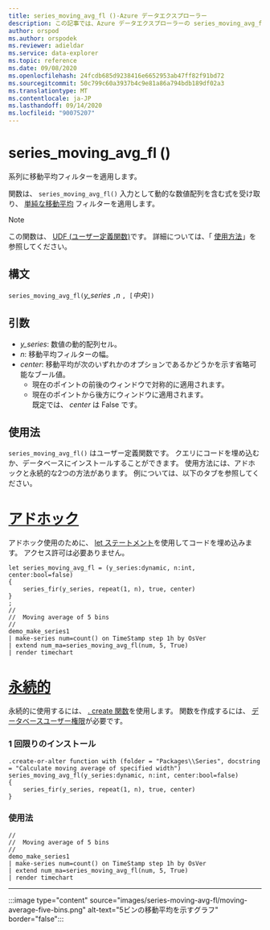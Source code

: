 ```yaml
---
title: series_moving_avg_fl ()-Azure データエクスプローラー
description: この記事では、Azure データエクスプローラーの series_moving_avg_fl () ユーザー定義関数について説明します。
author: orspod
ms.author: orspodek
ms.reviewer: adieldar
ms.service: data-explorer
ms.topic: reference
ms.date: 09/08/2020
ms.openlocfilehash: 24fcdb685d9238416e6652953ab47ff82f91bd72
ms.sourcegitcommit: 50c799c60a3937b4c9e81a86a794bdb189df02a3
ms.translationtype: MT
ms.contentlocale: ja-JP
ms.lasthandoff: 09/14/2020
ms.locfileid: "90075207"
---
```

# <a name="series_moving_avg_fl"></a>series_moving_avg_fl ()

系列に移動平均フィルターを適用します。

関数は、 `series_moving_avg_fl()` 入力として動的な数値配列を含む式を受け取り、 [単純な移動平均](https://en.wikipedia.org/wiki/Moving_average#Simple_moving_average) フィルターを適用します。

> [!NOTE]
> この関数は、 [UDF (ユーザー定義関数)](../query/functions/user-defined-functions.md)です。 詳細については、「 [使用方法](#usage)」を参照してください。

## <a name="syntax"></a>構文

`series_moving_avg_fl(`*y_series* `,`*n* `, [`*中央*`])`
  
## <a name="arguments"></a>引数

* *y_series*: 数値の動的配列セル。
* *n*: 移動平均フィルターの幅。
* *center*: 移動平均が次のいずれかのオプションであるかどうかを示す省略可能なブール値。
    * 現在のポイントの前後のウィンドウで対称的に適用されます。 
    * 現在のポイントから後方にウィンドウに適用されます。 <br>
    既定では、 *center* は False です。

## <a name="usage"></a>使用法

`series_moving_avg_fl()` はユーザー定義関数です。 クエリにコードを埋め込むか、データベースにインストールすることができます。 使用方法には、アドホックと永続的な2つの方法があります。 例については、以下のタブを参照してください。

# <a name="ad-hoc"></a>[アドホック](#tab/adhoc)

アドホック使用のために、 [let ステートメント](../query/letstatement.md)を使用してコードを埋め込みます。 アクセス許可は必要ありません。

<!-- csl: https://help.kusto.windows.net:443/Samples -->
```kusto
let series_moving_avg_fl = (y_series:dynamic, n:int, center:bool=false)
{
    series_fir(y_series, repeat(1, n), true, center)
}
;
//
//  Moving average of 5 bins
//
demo_make_series1
| make-series num=count() on TimeStamp step 1h by OsVer
| extend num_ma=series_moving_avg_fl(num, 5, True)
| render timechart 
```

# <a name="persistent"></a>[永続的](#tab/persistent)

永続的に使用するには、 [. create 関数](../management/create-function.md)を使用します。 関数を作成するには、 [データベースユーザー権限](../management/access-control/role-based-authorization.md)が必要です。

### <a name="one-time-installation"></a>1 回限りのインストール

<!-- csl: https://help.kusto.windows.net:443/Samples -->
```kusto
.create-or-alter function with (folder = "Packages\\Series", docstring = "Calculate moving average of specified width")
series_moving_avg_fl(y_series:dynamic, n:int, center:bool=false)
{
    series_fir(y_series, repeat(1, n), true, center)
}
```

### <a name="usage"></a>使用法

<!-- csl: https://help.kusto.windows.net:443/Samples -->
```kusto
//
//  Moving average of 5 bins
//
demo_make_series1
| make-series num=count() on TimeStamp step 1h by OsVer
| extend num_ma=series_moving_avg_fl(num, 5, True)
| render timechart 
```

---

:::image type="content" source="images/series-moving-avg-fl/moving-average-five-bins.png" alt-text="5ビンの移動平均を示すグラフ" border="false":::
